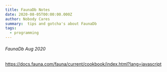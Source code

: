 ```yaml
---
title: FaunaDb Notes  
date: 2020-08-05T00:00:00.000Z
author: Nobody Cares
summary:  tips and gotcha's about FaunaDb
tags:
  - programming
---
```


###### FaunaDb Aug 2020

https://docs.fauna.com/fauna/current/cookbook/index.html?lang=javascript
